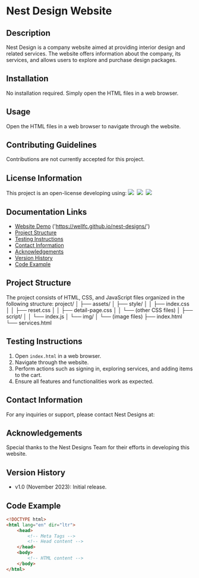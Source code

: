 # Nest Design Website

## Description
Nest Design is a company website aimed at providing interior design and related services. The website offers information about the company, its services, and allows users to explore and purchase design packages.

## Installation
No installation required. Simply open the HTML files in a web browser.

## Usage
Open the HTML files in a web browser to navigate through the website.

## Contributing Guidelines
Contributions are not currently accepted for this project.

## License Information
This project is an open-license developing using:
<img src="https://img.shields.io/badge/web-html-informational?style=for-the-badge&logo=html5&logoColor=white&color=2aa889"/>&nbsp;
<img src="https://img.shields.io/badge/web-css-informational?style=for-the-badge&logo=css3&logoColor=white&color=2aa889"/>&nbsp;
<img src="https://img.shields.io/badge/code-javascript-informational?style=for-the-badge&logo=javascript&logoColor=white&color=2aa889"/>&nbsp;

## Documentation Links
- [Website Demo](#) ('https://wellfc.github.io/nest-designs/')
- [Project Structure](#project-structure)
- [Testing Instructions](#testing-instructions)
- [Contact Information](#contact-information)
- [Acknowledgements](#acknowledgements)
- [Version History](#version-history)
- [Code Example](#code-example)

## Project Structure
The project consists of HTML, CSS, and JavaScript files organized in the following structure:
project/
│
├── assets/
│ ├── style/
│ │ ├── index.css
│ │ ├── reset.css
│ │ ├── detail-page.css
│ │ └── (other CSS files)
│ ├── script/
│ │ └── index.js
│ └── img/
│ └── (image files)
├── index.html
└── services.html

## Testing Instructions
1. Open `index.html` in a web browser.
2. Navigate through the website.
3. Perform actions such as signing in, exploring services, and adding items to the cart.
4. Ensure all features and functionalities work as expected.

## Contact Information
For any inquiries or support, please contact Nest Designs at:


## Acknowledgements
Special thanks to the Nest Designs Team for their efforts in developing this website.

## Version History
- v1.0 (November 2023): Initial release.

## Code Example
```html
<!DOCTYPE html>
<html lang="en" dir="ltr">
    <head>
        <!-- Meta Tags -->
        <!-- Head content -->
    </head>
    <body>
        <!-- HTML content -->
    </body>
</html>
